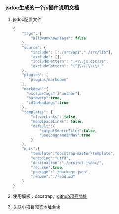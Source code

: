 ### jsdoc生成的一个js插件说明文档

1. jsdoc配置文件

   ```javascript
   {
       "tags": {
           "allowUnknownTags": false
       },
       "source": {
           "include": ["./src/api","./src/lib"],
           "exclude": [],
           "includePattern": ".+\\.js(doc)?$",
           "excludePattern": "(^|\\/|\\\\)_"
       },
       "plugins": [
          "plugins/markdown"
       ],
       "markdown":{
         "excludeTags":["author"],
         "hardwarp":true,
         "idInHeadings":true
       },
       "templates": {
           "cleverLinks": false,
           "monospaceLinks": false,
           "default":{
               "outputSourceFiles":false,
               "useLongnameInNav":true
           }
       },
       "opts":{
           "template":"docstrap-master/template",
           "encoding":"utf8",
           "destination":"./project-jsdoc/",
           "recurse":true,
           "package":"./package.json",
           "readme":"./read.md"
       }
   }
   ```

2. 使用模板：docstrap，[github项目地址](https://link.jianshu.com/?t=https://github.com/docstrap/docstrap)

3. 关联小项目预览地址:[link](<https://lxy-1.github.io/oop-counter/>)

